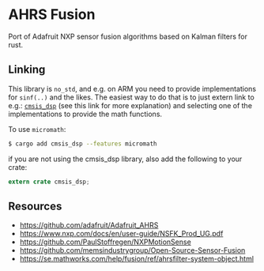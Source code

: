 # AHRS Fusion

Port of Adafruit NXP sensor fusion algorithms based on Kalman filters for rust.

## Linking

This library is `no_std`, and e.g. on ARM you need to provide implementations
for `sinf(..)` and the likes. The easiest way to do that is to just extern link
to e.g.: [`cmsis_dsp`](https://github.com/samcrow/cmsis_dsp.rs#basic-c-math-functions)
(see this link for more explanation) and selecting one of the implementations to
provide the math functions.

To use `micromath`:

```sh
$ cargo add cmsis_dsp --features micromath
```

if you are not using the cmsis_dsp library, also add the following to your
crate:

```rust
extern crate cmsis_dsp;
```

## Resources

* https://github.com/adafruit/Adafruit_AHRS
* https://www.nxp.com/docs/en/user-guide/NSFK_Prod_UG.pdf
* https://github.com/PaulStoffregen/NXPMotionSense
* https://github.com/memsindustrygroup/Open-Source-Sensor-Fusion
* https://se.mathworks.com/help/fusion/ref/ahrsfilter-system-object.html
